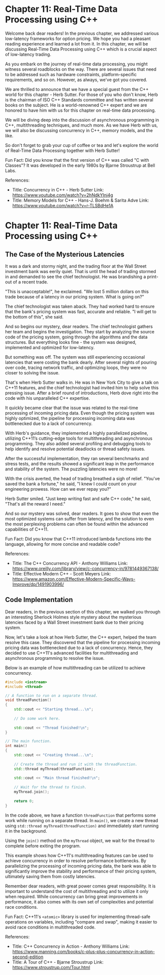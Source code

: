 # Chapter 11: Real-Time Data Processing using C++

Welcome back dear readers! In the previous chapter, we addressed various low-latency frameworks for option pricing. We hope you had a pleasant reading experience and learned a lot from it. In this chapter, we will be discussing Real-Time Data Processing using C++ which is a crucial aspect of low-latency trading. 

As you embark on the journey of real-time data processing, you might witness several roadblocks on the way. There are several issues that need to be addressed such as hardware constraints, platform-specific requirements, and so on. However, as always, we've got you covered. 

We are thrilled to announce that we have a special guest from the C++ world for this chapter - Herb Sutter. For those of you who don't know, Herb is the chairman of ISO C++ Standards committee and has written several books on the subject. He is a world-renowned C++ expert and we are honored to have him with us for this chapter on real-time data processing.

We will be diving deep into the discussion of asynchronous programming in C++, multithreading techniques, and much more. As we have Herb with us, we will also be discussing concurrency in C++, memory models, and the like. 

So don't forget to grab your cup of coffee or tea and let's explore the world of Real-Time Data Processing together with Herb Sutter! 

Fun Fact: Did you know that the first version of C++ was called "C with Classes"? It was developed in the early 1980s by Bjarne Stroustrup at Bell Labs. 

References:

- Title: Concurrency in C++ - Herb Sutter 
  Link: https://www.youtube.com/watch?v=2hNdkYInj4g
- Title: Memory Models for C++ - Hans-J. Boehm & Sarita Adve
  Link: https://www.youtube.com/watch?v=r-TLSBdHe1A
# Chapter 11: Real-Time Data Processing using C++

## The Case of the Mysterious Latencies

It was a dark and stormy night, and the trading floor at the Wall Street investment bank was eerily quiet. That is until the head of trading stormed in and demanded to see the chief technologist. He was brandishing a print-out of a recent trade.

"This is unacceptable!", he exclaimed. "We lost 5 million dollars on this trade because of a latency in our pricing system. What is going on?"

The chief technologist was taken aback. They had worked hard to ensure that the bank's pricing system was fast, accurate and reliable. "I will get to the bottom of this", she said.

And so begins our mystery, dear readers. The chief technologist gathers her team and begins the investigation. They start by analyzing the source code of the pricing system, going through the algorithms and the data structures. But everything looks fine - the system was designed, implemented and optimized for low-latency.

But something was off. The system was still experiencing occasional latencies that were costing the bank dearly. After several nights of pouring over code, tracing network traffic, and optimizing loops, they were no closer to solving the issue.

That's when Herb Sutter walks in. He was in New York City to give a talk on C++11 features, and the chief technologist had invited him to help solve this pressing issue. After a brief round of introductions, Herb dove right into the code with his unparalleled C++ expertise.

It quickly became clear that the issue was related to the real-time processing of incoming pricing data. Even though the pricing system was highly optimized, the pipeline for processing incoming data was bottlenecked due to a lack of concurrency. 

With Herb's guidance, they implemented a highly parallelized pipeline, utilizing C++11’s cutting-edge tools for multithreading and asynchronous programming. They also added several profiling and debugging tools to help identify and resolve potential deadlocks or thread safety issues.

After the successful implementation, they ran several benchmarks and stress tests, and the results showed a significant leap in the performance and stability of the system. The puzzling latencies were no more!

With the crisis averted, the head of trading breathed a sigh of relief. "You've saved the bank a fortune," he said, "I knew I could count on your engineering prowess. How can we ever repay you?"

Herb Sutter smiled. "Just keep writing fast and safe C++ code," he said, "That's all the reward I need."

And so our mystery was solved, dear readers. It goes to show that even the most optimized systems can suffer from latency, and the solution to even the most perplexing problems can often be found within the advanced capabilities of C++11.

Fun Fact: Did you know that C++11 introduced lambda functions into the language, allowing for more concise and readable code? 

References:

- Title: The C++ Concurrency API - Anthony Williams 
  Link: https://www.oreilly.com/library/view/c-concurrency-in/9781449367138/
- Title: Effective Modern C++ - Scott Meyers 
  Link: https://www.amazon.com/Effective-Modern-Specific-Ways-Improve/dp/1491903996/
## Code Implementation

Dear readers, in the previous section of this chapter, we walked you through an interesting Sherlock Holmes style mystery about the mysterious latencies faced by a Wall Street investment bank due to their pricing system.

Now, let's take a look at how Herb Sutter, the C++ expert, helped the team resolve this case. They discovered that the pipeline for processing incoming pricing data was bottlenecked due to a lack of concurrency. Hence, they decided to use C++11's advanced facilities for multithreading and asynchronous programming to resolve the issue.

Below is an example of how multithreading can be utilized to achieve concurrency.

```C++
#include <iostream>
#include <thread>

// A function to run on a separate thread.
void threadFunction()
{
    std::cout << "Starting thread...\n";
    
    // Do some work here.
    
    std::cout << "Thread finished!\n";
}

// The main function.
int main()
{
    std::cout << "Creating thread...\n";
    
    // Create the thread and run it with the threadFunction.
    std::thread myThread(threadFunction);
    
    std::cout << "Main thread finished!\n";
    
    // Wait for the thread to finish.
    myThread.join();
    
    return 0;
}
```

In the code above, we have a function `threadFunction` that performs some work while running on a separate thread. In `main()`, we create a new thread using `std::thread myThread(threadFunction)` and immediately start running it in the background.

Using the `join()` method on the `myThread` object, we wait for the thread to complete before exiting the program. 

This example shows how C++11's multithreading features can be used to achieve concurrency in order to resolve performance bottlenecks. By parallelizing the processing of incoming pricing data, the bank was able to significantly improve the stability and performance of their pricing system, ultimately saving them from costly latencies.

Remember dear readers, with great power comes great responsibility. It is important to understand the cost of multithreading and to utilize it only when required. While concurrency can bring great improvements in performance, it also comes with its own set of complexities and potential race conditions.

Fun Fact: C++11's `<atomic>` library is used for implementing thread-safe operations on variables, including "compare and swap", making it easier to avoid race conditions in multithreaded code.

References:

- Title: C++ Concurrency in Action - Anthony Williams 
  Link: https://www.manning.com/books/c-plus-plus-concurrency-in-action-second-edition
- Title: A Tour of C++ - Bjarne Stroustrup
  Link: https://www.stroustrup.com/Tour.html